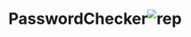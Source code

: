 # PasswordChecker![rep](https://user-images.githubusercontent.com/70298032/159186195-6e6bc401-36ad-4a88-89bd-c4d9193fee2d.png)

